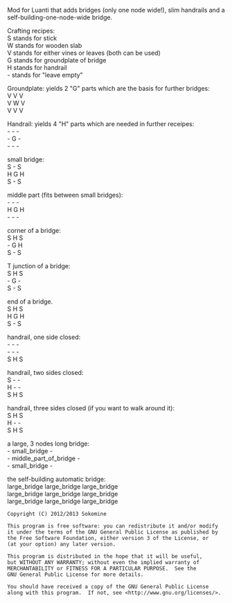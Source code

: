Mod for Luanti that adds bridges (only one node wide!), slim handrails and a self-building-one-node-wide bridge.

Crafting recipes:
<br> S stands for stick
<br> W stands for wooden slab
<br> V stands for either vines or leaves (both can be used)
<br> G stands for groundplate of bridge
<br> H stands for handrail
<br> - stands for "leave empty"

Groundplate: yields 2 "G" parts which are the basis for further bridges:
<br> V V V
<br> V W V
<br> V V V

Handrail: yields 4 "H" parts which are needed in further receipes:
<br> - - -
<br> - G -
<br> - - -

small bridge:
<br> S - S
<br> H G H
<br> S - S

middle part (fits between small bridges):
<br> - - -
<br> H G H
<br> - - -

corner of a bridge:
<br> S H S
<br> - G H
<br> S - S

T junction of a bridge:
<br> S H S
<br> - G -
<br> S - S

end of a bridge.
<br> S H S
<br> H G H
<br> S - S

handrail, one side closed:
<br> - - -
<br> - - -
<br> S H S

handrail, two sides closed:
<br> S - -
<br> H - -
<br> S H S

handrail, three sides closed (if you want to walk around it):
<br> S H S
<br> H - -
<br> S H S

a large, 3 nodes long bridge:
<br> - small_bridge -
<br> - middle_part_of_bridge -
<br> - small_bridge -


the self-building automatic bridge:
<br> large_bridge large_bridge large_bridge
<br> large_bridge large_bridge large_bridge
<br> large_bridge large_bridge large_bridge


    Copyright (C) 2012/2013 Sokomine

    This program is free software: you can redistribute it and/or modify
    it under the terms of the GNU General Public License as published by
    the Free Software Foundation, either version 3 of the License, or
    (at your option) any later version.

    This program is distributed in the hope that it will be useful,
    but WITHOUT ANY WARRANTY; without even the implied warranty of
    MERCHANTABILITY or FITNESS FOR A PARTICULAR PURPOSE.  See the
    GNU General Public License for more details.

    You should have received a copy of the GNU General Public License
    along with this program.  If not, see <http://www.gnu.org/licenses/>.

